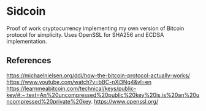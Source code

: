 # Sidcoin

Proof of work cryptocurrency implementing my own version of Bitcoin protocol for simplicity. Uses OpenSSL for SHA256 and ECDSA implementation.


## References

https://michaelnielsen.org/ddi/how-the-bitcoin-protocol-actually-works/
https://www.youtube.com/watch?v=bBC-nXj3Ng4&vl=en
https://learnmeabitcoin.com/technical/keys/public-key/#:~:text=An%20uncompressed%20public%20key%20is,is%20an%20uncompressed%20private%20key.
https://www.openssl.org/
